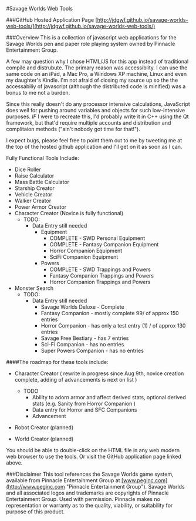 #Savage Worlds Web Tools

###GitHub Hosted Application Page
[http://jdgwf.github.io/savage-worlds-web-tools/](http://jdgwf.github.io/savage-worlds-web-tools/)

###Overview
This is a collection of javascript web applications for the Savage Worlds pen and paper role playing system owned by Pinnacle Entertainment Group. 

A few may question why I chose HTML/JS for this app instead of traditional compile and distrubute. The primary reason was accessiblity. I can use the same code on an iPad, a Mac Pro, a Windows XP machine, Linux and even my daughter's Kindle. I'm not afraid of closing my source up so the the accessabiliy of javascript (although the distributed code is minified) was a bonus to me not a burden. 

Since this really doesn't do any processor intensive calculations, JavaScript does well for pushing around variables and objects for such low-intensive purposes. *IF* I were to recreate this, I'd probably write it in C++ using the Qt framework, but that'd require multiple accounts and distribution and complitaion methods ("ain't nobody got time for that!").

I expect bugs, please feel free to point them out to me by tweeting me at the top of the hosted github application and I'll get on it as soon as I can.

Fully Functional Tools Include:

* Dice Roller
* Raise Calculator
* Mass Battle Calculator
* Starship Creator
* Vehicle Creator
* Walker Creator
* Power Armor Creator
* Character Creator (Novice is fully functional)
	* TODO:
		* Data Entry still needed 
			* Equipment 
				* COMPLETE - SWD Personal Equipment
				* COMPLETE - Fantasy Companion Equipment
				* Horror Companion Equipment
				* SciFi Companion Equipment
			* Powers
				* COMPLETE - SWD Trappings and Powers
				* Fantasy Companion Trappings and Powers
				* Horror Companion Trappings and Powers
* Monster Search
	* TODO:
		* Data Entry still needed
			* Savage Worlds Deluxe - Complete
			* Fantasy Companion - mostly complete 99/ of approx 150 entries
			* Horror Companion - has only a test entry (1) / of approx 130 entries
			* Savage Free Bestiary - has 7 entries
			* Sci-Fi Companion - has no entries
			* Super Powers Companion - has no entries

####The roadmap for these tools include:

* Character Creator ( rewrite in progress since Aug 9th, novice creation complete, adding of advancements is next on list )
	* TODO
		* Ability to adorn armor and affect derived stats, optional derived stats (e.g. Sanity from Horror Companion )
		* Data entry for Horror and SFC Companions
		* Advancement

* Robot Creator (planned)
* World Creator (planned)

You should be able to double-click on the HTML file in any web modern web browser to use the tools. Or visit the GitHub application page linked above.


###Disclaimer
This tool references the Savage Worlds game system, available from Pinnacle Entertainment Group at [www.peginc.com](http://www.peginc.com "Pinnacle Entertainment Group"). Savage Worlds and all associated logos and trademarks are copyrights of Pinnacle Entertainment Group. Used with permission. Pinnacle makes no representation or warranty as to the quality, viability, or suitability for purpose of this product.
